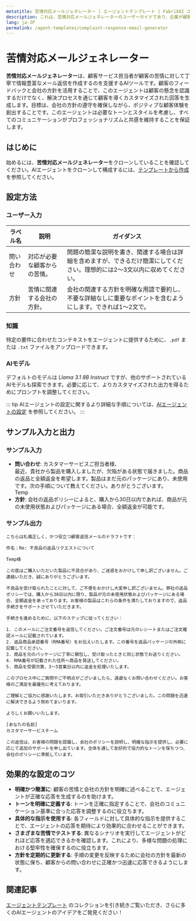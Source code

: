 ```yaml
---
metatitle: 苦情対応メールジェネレーター | エージェントテンプレート | FabriXAI ユーザーガイド
description: これは、苦情対応メールジェネレーターのユーザーガイドであり、企業が顧客の苦情に対して丁寧で効果的な返信を作成するのを支援するために設計されています。
lang: ja-JP
permalink: /agent-templates/complaint-response-email-generator
---
```


# 苦情対応メールジェネレーター

**苦情対応メールジェネレーター**は、顧客サービス担当者が顧客の苦情に対して丁寧で情報豊富なメール返信を作成するのを支援するAIツールです。顧客のフィードバックと会社の方針を活用することで、このエージェントは顧客の懸念を認識するだけでなく、解決プロセスを通じて顧客を導くカスタマイズされた回答を生成します。目標は、会社の方針の遵守を確保しながら、ポジティブな顧客体験を創出することです。このエージェントは必要なトーンとスタイルを考慮し、すべてのコミュニケーションがプロフェッショナリズムと共感を維持することを保証します。

## はじめに

始めるには、**苦情対応メールジェネレーター**をクローンしていることを確認してください。AIエージェントをクローンして構成するには、[テンプレートから作成](/en-us/create-from-templates/) を参照してください。

## 設定方法

### ユーザー入力

| ラベル名 | 説明 | ガイダンス |
| ---------------------- | --------------------------------------------------------- | ------------------------------------- |
| 問い合わせ | 対応が必要な顧客からの苦情。 | 問題の簡潔な説明を書き、関連する場合は詳細を含めますが、できるだけ簡潔にしてください。理想的には2〜3文以内に収めてください。 |
| 方針 | 苦情に関連する会社の方針。 | 会社の関連する方針を明確な用語で要約し、不要な詳細なしに重要なポイントを含むようにします。できれば1〜2文で。 |

### 知識

特定の要件に合わせたコンテキストをエージェントに提供するために、`.pdf` または `.txt` ファイルをアップロードできます。

### AIモデル

デフォルトのモデルは *Llama 3.1 8B Instruct* ですが、他のサポートされているAIモデルも探索できます。必要に応じて、よりカスタマイズされた出力を得るためにプロンプトを調整してください。

::: tip
AIエージェントの設定に関するより詳細な手順については、[AIエージェントの設定](/en-us/configuer-ai-agent/) を参照してください。
:::

## サンプル入力と出力

### サンプル入力

- **問い合わせ**: カスタマーサービスご担当者様、  
最近、貴社から製品を購入しましたが、欠陥がある状態で届きました。商品の返品と全額返金を希望します。製品はまだ元のパッケージにあり、未使用です。次の手順について教えてください。ありがとうございます。  
Temp
- **方針**: 会社の返品ポリシーによると、購入から30日以内であれば、商品が元の未使用状態およびパッケージにある場合、全額返金が可能です。

### サンプル出力

```
こちらは礼儀正しく、かつ役立つ顧客返信メールのドラフトです：

件名：Re: 不良品の返品リクエストについて

Temp様

この度はご購入いただいた製品に不具合があり、ご迷惑をおかけして申し訳ございません。ご連絡いただき、誠にありがとうございます。

不良品を受け取られたことに対して、ご不便をおかけし大変申し訳ございません。弊社の返品ポリシーでは、購入から30日以内に限り、製品が元の未使用状態およびパッケージにある場合、全額返金を承っております。お客様の製品はこれらの条件を満たしておりますので、返品手続きをサポートさせていただきます。

手続きを進めるために、以下のステップに従ってください：

1. このメールにご注文番号を返信してください。ご注文番号は元のレシートまたはご注文確認メールに記載されています。
2. 返品商品承認番号（RMA番号）をお伝えいたします。この番号を返品パッケージの外側に記載してください。
3. 商品を元のパッケージに丁寧に梱包し、受け取ったときと同じ状態でお送りください。
4. RMA番号が記載された住所へ商品を発送してください。
5. 商品を受領次第、3〜5営業日以内に返金を処理いたします。

このプロセス中にご質問やご不明点がございましたら、遠慮なくお問い合わせください。お客様のご満足を最優先に考えております。

ご理解とご協力に感謝いたします。お取引いただきありがとうございました。この問題を迅速に解決できるよう努めてまいります。

よろしくお願いいたします。

[あなたの名前]  
カスタマーサービスチーム

この返信は、お客様の問題を認識し、会社のポリシーを説明し、明確な指示を提供し、必要に応じて追加のサポートを申し出ています。全体を通して友好的で協力的なトーンを保ちつつ、会社のポリシーに準拠しています。
```

## 効果的な設定のコツ

- **明確かつ簡潔に**: 顧客の苦情と会社の方針を明確に述べることで、エージェントが正確な応答を生成するのを助けます。
- **トーンを明確に定義する**: トーンを正確に指定することで、会社のコミュニケーション基準に合った応答を調整するのに役立ちます。
- **具体的な指示を使用する**: 各フィールドに対して具体的な指示を提供することで、エージェントの応答を期待により効果的に合わせることができます。
- **さまざまな苦情でテストする**: 異なるシナリオを実行してエージェントがどれほど応答を適応できるかを確認します。これにより、多様な問題の処理における堅牢性を確保するのに役立ちます。
- **方針を定期的に更新する**: 手順の変更を反映するために会社の方針を最新の状態に保ち、顧客からの問い合わせに正確かつ迅速に応答できるようにします。

## 関連記事

[エージェントテンプレート](/en-us/agent-templates/) のコレクションを引き続きご覧いただき、さらに多くのAIエージェントのアイデアをご発見ください！